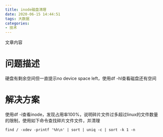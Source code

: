 ```yaml
---
title: inode磁盘清理
date: 2020-06-15 14:44:51
tags: 大数据
categories: 
- 技术
---
```


文章内容
<!--more-->

# 问题描述

硬盘有剩余空间但一直提示no device space left，使用df -hl查看磁盘还有空间

# 解决方案

使用df -i查看inode，发现占用率100%，说明碎片文件过多超过linux的文件数量的限制，使用如下命令查找碎片文件文件，并清理

```shell
find / -xdev -printf '%h\n' | sort | uniq -c | sort -k 1 -n
```

